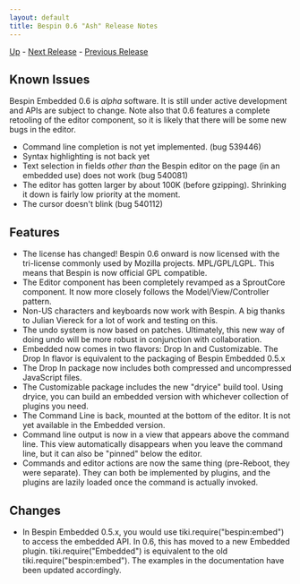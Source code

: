```yaml
---
layout: default
title: Bespin 0.6 "Ash" Release Notes
---
```


[Up](index.html) - [Next Release](notes061.html) - [Previous Release](notes051.html)

Known Issues
------------

Bespin Embedded 0.6 is *alpha* software. It is still under active development
and APIs are subject to change. Note also that 0.6 features a complete retooling
of the editor component, so it is likely that there will be some new bugs
in the editor.

* Command line completion is not yet implemented. (bug 539446)
* Syntax highlighting is not back yet
* Text selection in fields *other than* the Bespin editor on the page (in an
  embedded use) does not work (bug 540081)
* The editor has gotten larger by about 100K (before gzipping). Shrinking
  it down is fairly low priority at the moment.
* The cursor doesn't blink (bug 540112)

Features
--------

* The license has changed! Bespin 0.6 onward is now licensed with the
  tri-license commonly used by Mozilla projects. MPL/GPL/LGPL. This means
  that Bespin is now official GPL compatible.
* The Editor component has been completely revamped as a SproutCore component.
  It now more closely follows the Model/View/Controller pattern.
* Non-US characters and keyboards now work with Bespin. A big thanks to Julian
  Viereck for a lot of work and testing on this.
* The undo system is now based on patches. Ultimately, this new way of
  doing undo will be more robust in conjunction with collaboration.
* Embedded now comes in two flavors: Drop In and Customizable. The Drop In 
  flavor is equivalent to the packaging of Bespin Embedded 0.5.x
* The Drop In package now includes both compressed and uncompressed JavaScript
  files.
* The Customizable package includes the new "dryice" build tool. Using dryice,
  you can build an embedded version with whichever collection of plugins you
  need.
* The Command Line is back, mounted at the bottom of the editor. It is not
  yet available in the Embedded version.
* Command line output is now in a view that appears above the command line.
  This view automatically disappears when you leave the command line, but it
  can also be "pinned" below the editor.
* Commands and editor actions are now the same thing (pre-Reboot, they were
  separate). They can both be implemented by plugins, and the plugins are
  lazily loaded once the command is actually invoked.

Changes
-------

* In Bespin Embedded 0.5.x, you would use tiki.require("bespin:embed") to
  access the embedded API. In 0.6, this has moved to a new Embedded plugin.
  tiki.require("Embedded") is equivalent to the old 
  tiki.require("bespin:embed"). The examples in the documentation have been
  updated accordingly.
